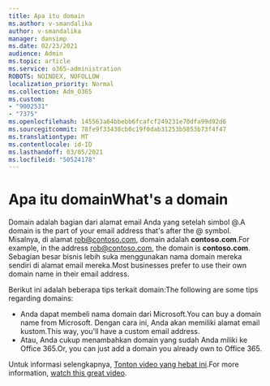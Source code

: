 ```yaml
---
title: Apa itu domain
ms.author: v-smandalika
author: v-smandalika
manager: dansimp
ms.date: 02/23/2021
audience: Admin
ms.topic: article
ms.service: o365-administration
ROBOTS: NOINDEX, NOFOLLOW
localization_priority: Normal
ms.collection: Adm_O365
ms.custom:
- "9002531"
- "7375"
ms.openlocfilehash: 145563a64bbebb6fcafcf249231e70dfa99d92d6
ms.sourcegitcommit: 78fe9f33438cb0c19f0dab31253b5853b73f4f47
ms.translationtype: MT
ms.contentlocale: id-ID
ms.lasthandoff: 03/05/2021
ms.locfileid: "50524178"
---
```

# <a name="whats-a-domain"></a><span data-ttu-id="36ff1-102">Apa itu domain</span><span class="sxs-lookup"><span data-stu-id="36ff1-102">What's a domain</span></span>

<span data-ttu-id="36ff1-103">Domain adalah bagian dari alamat email Anda yang setelah simbol @.</span><span class="sxs-lookup"><span data-stu-id="36ff1-103">A domain is the part of your email address that's after the @ symbol.</span></span> <span data-ttu-id="36ff1-104">Misalnya, di alamat rob@contoso.com, domain adalah **contoso.com**.</span><span class="sxs-lookup"><span data-stu-id="36ff1-104">For example, in the address rob@contoso.com, the domain is **contoso.com**.</span></span> <span data-ttu-id="36ff1-105">Sebagian besar bisnis lebih suka menggunakan nama domain mereka sendiri di alamat email mereka.</span><span class="sxs-lookup"><span data-stu-id="36ff1-105">Most businesses prefer to use their own domain name in their email address.</span></span>

<span data-ttu-id="36ff1-106">Berikut ini adalah beberapa tips terkait domain:</span><span class="sxs-lookup"><span data-stu-id="36ff1-106">The following are some tips regarding domains:</span></span>

- <span data-ttu-id="36ff1-107">Anda dapat membeli nama domain dari Microsoft.</span><span class="sxs-lookup"><span data-stu-id="36ff1-107">You can buy a domain name from Microsoft.</span></span> <span data-ttu-id="36ff1-108">Dengan cara ini, Anda akan memiliki alamat email kustom.</span><span class="sxs-lookup"><span data-stu-id="36ff1-108">This way, you'll have a custom email address.</span></span>
- <span data-ttu-id="36ff1-109">Atau, Anda cukup menambahkan domain yang sudah Anda miliki ke Office 365.</span><span class="sxs-lookup"><span data-stu-id="36ff1-109">Or, you can just add a domain you already own to Office 365.</span></span>

<span data-ttu-id="36ff1-110">Untuk informasi selengkapnya, [Tonton video yang hebat ini](https://www.youtube.com/watch).</span><span class="sxs-lookup"><span data-stu-id="36ff1-110">For more information, [watch this great video](https://www.youtube.com/watch).</span></span>
